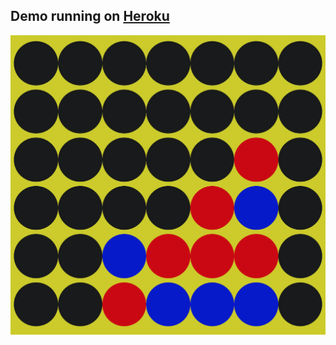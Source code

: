 ## Demo running on [Heroku](https://andydlindsay-connect-four.herokuapp.com/)

![connect four](https://raw.githubusercontent.com/andydlindsay/connect-four/master/screenshots/connect-four.png)
